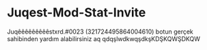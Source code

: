 # Juqest-Mod-Stat-Invite

Juqêêêêêêêêêstxrd.#0023 (321724495864004610) botun gerçek sahibinden yardım alabilirsiniz aq qdqşlwdkwqşdkşKDŞKQWŞDKQW

